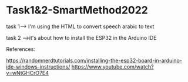 # Task1&2-SmartMethod2022



task 1--> I'm using the HTML to convert speech arabic to text 

task 2 -->it's about how to install the ESP32 in the Arduino IDE

References:

https://randomnerdtutorials.com/installing-the-esp32-board-in-arduino-ide-windows-instructions/
https://www.youtube.com/watch?v=wNtGHCrO7E4
